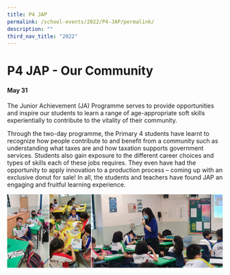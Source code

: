 ```yaml
---
title: P4 JAP
permalink: /school-events/2022/P4-JAP/permalink/
description: ""
third_nav_title: "2022"
---
```

# P4 JAP - Our Community

#### May 31

The Junior Achievement (JA) Programme serves to provide opportunities and inspire our students to learn a range of age-appropriate soft skills experientially to contribute to the vitality of their community. 

Through the two-day programme, the Primary 4 students have learnt to recognize how people contribute to and benefit from a community such as understanding what taxes are and how taxation supports government services. Students also gain exposure to the different career choices and types of skills each of these jobs requires. They even have had the opportunity to apply innovation to a production process – coming up with an exclusive donut for sale! In all, the students and teachers have found JAP an engaging and fruitful learning experience.

![](/images/P4JAP.png)